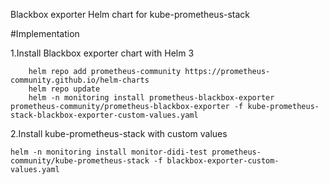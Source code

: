 Blackbox exporter Helm chart for kube-prometheus-stack

#Implementation

1.Install Blackbox exporter chart with Helm 3
```
	helm repo add prometheus-community https://prometheus-community.github.io/helm-charts
	helm repo update
	helm -n monitoring install prometheus-blackbox-exporter prometheus-community/prometheus-blackbox-exporter -f kube-prometheus-stack-blackbox-exporter-custom-values.yaml
```

2.Install kube-prometheus-stack with custom values
```
helm -n monitoring install monitor-didi-test prometheus-community/kube-prometheus-stack -f blackbox-exporter-custom-values.yaml
```